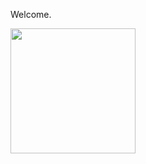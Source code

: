 Welcome.

<a href="https://github.com/Scr1mm/github-readme-stats">
  <img height=200 align="center" src="https://github-readme-stats.vercel.app/api?username=Scr1mm&show_icons=true&theme=dark#gh-dark-mode-only" />
</a>

